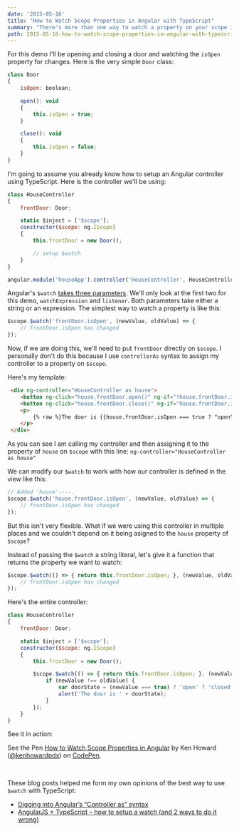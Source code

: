 ```yaml
---
date: '2015-05-16'
title: "How to Watch Scope Properties in Angular with TypeScript"
summary: "There's more than one way to watch a property on your scope in Angular. I'll show you the best way to setup a watch using TypeScript."
path: 2015-05-16-how-to-watch-scope-properties-in-angular-with-typescript.md
---
```


For this demo I'll be opening and closing a door and watching the `isOpen` property for changes. Here is the very simple `Door` class:

```js
class Door
{
	isOpen: boolean;

	open(): void
	{
		this.isOpen = true;
	}

	close(): void
	{
		this.isOpen = false;
	}
}
```

I'm going to assume you already know how to setup an Angular controller using TypeScript. Here is the controller we'll be using:

```js
class HouseController
{
	frontDoor: Door;

	static $inject = ['$scope'];
	constructor($scope: ng.IScope)
	{
		this.frontDoor = new Door();

		// setup $watch
	}
}

angular.module('houseApp').controller('HouseController', HouseController);
```

Angular's `$watch` [takes three parameters](https://docs.angularjs.org/api/ng/type/$rootScope.Scope#$watch). We'll only look at the first two for this demo, `watchExpression` and `listener`. Both parameters take either a string or an expression. The simplest way to watch a property is like this:

```js
$scope.$watch('frontDoor.isOpen', (newValue, oldValue) => {
	// frontDoor.isOpen has changed
});
```

Now, if we are doing this, we'll need to put `frontDoor` directly on `$scope`. I personally don't do this because I use `controllerAs` syntax to assign my controller to a property on `$scope`.

Here's my template:

```html
 <div ng-controller="HouseController as house">
	<button ng-click="house.frontDoor.open()" ng-if="!house.frontDoor.isOpen">Open Door</button>
	<button ng-click="house.frontDoor.close()" ng-if="house.frontDoor.isOpen">Close Door</button>
	<p>
		{% raw %}The door is {{house.frontDoor.isOpen === true ? "open" : "closed"}}{% endraw %}
	</p>
 </div>
```

As you can see I am calling my controller and then assigning it to the property of `house` on `$scope` with this line: `ng-controller="HouseController as house"`

We can modify our `$watch` to work with how our controller is defined in the view like this:
```js
// Added 'house'----.
$scope.$watch('house.frontDoor.isOpen', (newValue, oldValue) => {
	// frontDoor.isOpen has changed
});
```

But this isn't very flexible. What if we were using this controller in multiple places and we couldn't depend on it being asigned to the `house` property of `$scope`?

Instead of passing the `$watch` a string literal, let's give it a function that returns the property we want to watch:

```js
$scope.$watch(() => { return this.frontDoor.isOpen; }, (newValue, oldValue) => {
	// frontDoor.isOpen has changed
});
```

Here's the entire controller:

```js
class HouseController
{
	frontDoor: Door;

	static $inject = ['$scope'];
	constructor($scope: ng.IScope)
	{
		this.frontDoor = new Door();

		$scope.$watch(() => { return this.frontDoor.isOpen; }, (newValue, oldValue) => {
			if (newValue !== oldValue) {
				var doorState = (newValue === true) ? 'open' ? 'closed';
				alert('The door is ' + doorState);
			}
		});
	}
}
```

See it in action:

<p data-height="71" data-theme-id="6649" data-slug-hash="EjYzev" data-default-tab="result" data-user="kenhowardpdx" class='codepen'>See the Pen <a href='http://codepen.io/kenhowardpdx/pen/EjYzev/'>How to Watch Scope Properties in Angular</a> by Ken Howard (<a href='http://codepen.io/kenhowardpdx'>@kenhowardpdx</a>) on <a href='http://codepen.io'>CodePen</a>.</p>
<script async src="//assets.codepen.io/assets/embed/ei.js"></script>
&nbsp;

These blog posts helped me form my own opinions of the best way to use `$watch` with TypeScript:

* [Digging into Angular’s “Controller as” syntax](http://toddmotto.com/digging-into-angulars-controller-as-syntax/)
* [AngularJS + TypeScript – how to setup a watch (and 2 ways to do it wrong)](http://dotnetbyexample.blogspot.com/2014/07/angularjs-typescript-how-to-setup-watch.html)